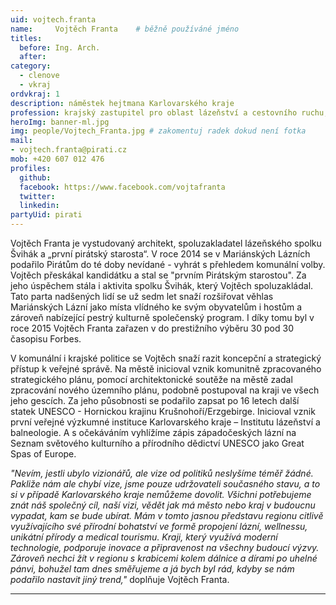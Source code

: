 ```yaml
---
uid: vojtech.franta
name:     Vojtěch Franta  	# běžně používáné jméno
titles:
  before: Ing. Arch.
  after:
category:
  - clenove
  - vkraj
ordvkraj: 1
description: náměstek hejtmana Karlovarského kraje
profession: krajský zastupitel pro oblast lázeňství a cestovního ruchu, první Pirátský starosta, architekt a spoluzakladatel Šviháka
heroImg: banner-ml.jpg
img: people/Vojtech_Franta.jpg # zakomentuj radek dokud není fotka
mail:
- vojtech.franta@pirati.cz
mob: +420 607 012 476
profiles:
  github:
  facebook: https://www.facebook.com/vojtafranta
  twitter:
  linkedin:
partyUid: pirati
---
```


Vojtěch Franta je vystudovaný architekt, spoluzakladatel lázeňského spolku Švihák a „první pirátský starosta“. V roce 2014 se v Mariánských Lázních podařilo Pirátům do té doby nevídané - vyhrát s přehledem komunální volby. Vojtěch přeskákal kandidátku a stal se "prvním Pirátským starostou". Za jeho úspěchem stála i aktivita spolku Švihák, který Vojtěch spoluzakládal. Tato parta nadšených lidí se už sedm let snaží rozšiřovat věhlas Mariánských Lázní jako místa vlídného ke svým obyvatelům i hostům a zároveň nabízející pestrý kulturně společenský program. I díky tomu byl v roce 2015 Vojtěch Franta zařazen v do prestižního výběru 30 pod 30 časopisu Forbes.  
  
V komunální i krajské politice se Vojtěch snaží razit koncepční a strategický přístup k veřejné správě. Na městě inicioval vznik komunitně zpracovaného strategického plánu, pomocí architektonické soutěže na městě zadal zpracování nového územního plánu, podobně postupoval na kraji ve všech jeho gescích. Za jeho působnosti se podařilo zapsat po 16 letech další statek UNESCO - Hornickou krajinu Krušnohoří/Erzgebirge. Inicioval vznik první veřejné výzkumné instituce Karlovarského kraje – Institutu lázeňství a balneologie. A s očekáváním vyhlížíme zápis západočeských lázní na Seznam světového kulturního a přírodního dědictví UNESCO jako Great Spas of Europe.  
  
*"Nevím, jestli ubylo vizionářů, ale vize od politiků neslyšíme téměř žádné. Pakliže nám ale chybí vize, jsme pouze udržovateli současného stavu, a to si v případě Karlovarského kraje nemůžeme dovolit. Všichni potřebujeme znát náš společný cíl, naší vizi, vědět jak má město nebo kraj v budoucnu vypadat, kam se bude ubírat. Mám v tomto jasnou představu regionu citlivě využívajícího své přírodní bohatství ve formě propojení lázní, wellnessu, unikátní přírody a medical tourismu. Kraji, který využívá moderní technologie, podporuje inovace a připravenost na všechny budoucí výzvy. Zároveň nechci žít v regionu s krabicemi kolem dálnice a dírami po uhelné pánvi, bohužel tam dnes směřujeme a já bych byl rád, kdyby se nám podařilo nastavit jiný trend,"* doplňuje Vojtěch Franta.

---

